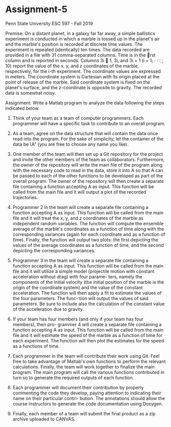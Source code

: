 # Assignment-5
Penn State University ESC 597 - Fall 2019

Premise:
On a distant planet, in a galaxy far far away, a simple ballistics experiment is conducted
in which a marble is tossed up in the planet's air and the marble's position is recorded at
discrete time values. The experiment is repeated (identically) ten times. The data recorded
are provided in a file with 31 comma-separated columns. Time is in the rst column and is
reported in seconds. Columns 3i 􀀀 1, 3i, and 3i + 1 (i = 1; : : : ; 10) report the value of the
x, y, and z coordinates of the marble, respectively, for the i-th experiment. The coordinate
values are expressed in meters. The coordinate system is Cartesian with its origin placed at
the point of release of the marble. Said coordinate system is fixed on the planet's surface,
and the z-coordinate is opposite to gravity. The recorded data is somewhat noisy.


Assignment:
Write a Matlab program to analyze the data following the steps indicated below.

1. Think of your team as a team of computer programmers. Each programmer will have
a specific task to contribute to an overall program.

2. As a team, agree on the data structure that will contain the data once read into the
program. For the sake of simplicity, let the container of the data be \A" (you are free
to choose any name you like).

3. One member of the team will then set up a Git repository for the project and invite the
other members of the team as collaborators. Furthermore, the owner of the repository
will write the main file of the program along with the necessary code to read in the
data, store it into A so that A can be passed to each of the other functions to be
developed as part of the overall program. The owner of the repository will then create
a separate file containing a function accepting A as input. This function will be called
from the main file and it will output a plot of the recorded trajectories.

4. Programmer 2 in the team will create a separate file containing a function accepting
A as input. This function will be called from the main file and it will treat the x,
y, and z coordinates of the marble as independent random variables. The function
will compute the ensemble average of the marble's coordinates as a function of time
along with the corresponding variances (again for each coordinate and as a function of
time). Finally, the function will output two plots: the first depicting the values of the
average coordinates as a function of time, and the second depicting the corresponding
variances.

5. Programmer 3 in the team will create a separate file containing a function accepting
A as input. This function will be called from the main file and it will utilize a simple
model (projectile motion with constant acceleration without drag) with four parame-
ters, namely the components of the initial velocity (the initial position of the marble
is the origin of the coordinate system) and the value of the constant acceleration. The
function will then apply a fit to estimate the values of the four parameters. The func-
tion will output the values of said parameters. Be sure to include also the calculation
of the constant value of the acceleration due to gravity.

6. If your team has four members (and only if your team has four members), then pro-
grammer 4 will create a separate file containing a function accepting A as input. This
function will be called from the main file and it will estimate the speed of the marble
as a function of time for each experiment. The function will then plot the estimates
for the speed as a functions of time.

7. Each programmer in the team will contribute their work using Git. Feel free to take
advantage of Matlab's own functions to perform the relevant calculations. Finally, the team will work together to finalize the main program.
The main program will call the various functions contributed in turn so to generate
the required outputs of each function.

8. Each programmer will document their contribution by properly commenting the code
they develop, paying attention to indicating their name on their particular contri-
bution. The annotations should allow the course instructors to generate the code
documentation using Doxygen.

9. Finally, each member of a team will submit the final product as a zip archive uploaded
to CANVAS.
